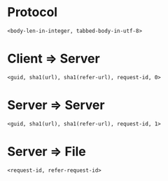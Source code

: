 # Protocol

    <body-len-in-integer, tabbed-body-in-utf-8>

# Client => Server

    <guid, sha1(url), sha1(refer-url), request-id, 0>


# Server => Server

    <guid, sha1(url), sha1(refer-url), request-id, 1>


# Server => File

    <request-id, refer-request-id>
